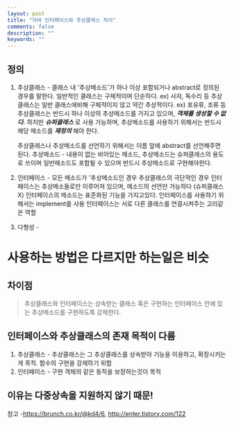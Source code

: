 ```yaml
---
layout: post
title: "자바 인터페이스와 추상클래스 차이"
comments: false
description: ""
keywords: ""
---
```


## 정의



1. 추상클래스 - 클래스 내 '추상메소드'가 하나 이상 포함되거나 abstract로 정의된 경우를 말한다.
    일반적인 클래스는 구체적이며 단순하다.
     ex) 사자, 독수리 등
    추상 클래스는 일반 클래스에비해 구체적이지 않고 약간 추상적이다.
     ex) 포유류, 조류 등
    추상클래스는 반드시 하나 이상의 추상메소드를 가지고 있으며, **_객체를 생성할 수 없다._** 하지만 **_슈퍼클래스_** 로 사용 가능하며, 추상메소드를 사용하기 위해서는 반드시 해당 메소드를 **_재정의_** 해야 한다.

    추상클래스나 추상메소드를 선언하기 위해서는 이름 앞에 abstract를 선언해주면 된다.
    추상메소드 - 내용이 없는 비어있는 메소드, 추상메소드는 슈퍼클래스의 용도로 쓰이며 일반메소드도 포함될 수 있으며 반드시 추상메소드로 구현해야한다.

2. 인터페이스 - 모든 메소드가 '추상메소드인 경우
    추상클래스의 극단적인 경우
    인터페이스는 추상메소들로만 이루어져 있으며, 메소드의 선언만 가능하다 (슈퍼클래스X)
    인터페이스의 메소드는 표준화된 기능을 가지고있다.
    인터페이스를 사용하기 위해서는 implement를 사용
    인터페이스는 서로 다른 클래스를 연결시켜주는 고리같은 역할



3. 다형성 -

<div class="divider"></div>

# 사용하는 방법은 다르지만 하는일은 비슷

<div class="divider"></div>

## 차이점

>추상클래스와 인터페이스는 상속받는 클래스 혹은 구현하는 인터페이스 안에 있는 추상메소드를 구현하도록 강제한다.

## 인터페이스와 추상클래스의 존재 목적이 다름

1. 추상클래스 - 추상클래스는 그 추상클래스를 상속받아 기능을 이용하고, 확장시키는게 목적. 함수의 구현을 강제하기 위함
2. 인터페이스 - 구현 객체의 같은 동작을 보장하는것이 목적

## 이유는 다중상속을 지원하지 않기 때문!

<div class="divider"></div>




참고 -https://brunch.co.kr/@kd4/6, http://enter.tistory.com/122
